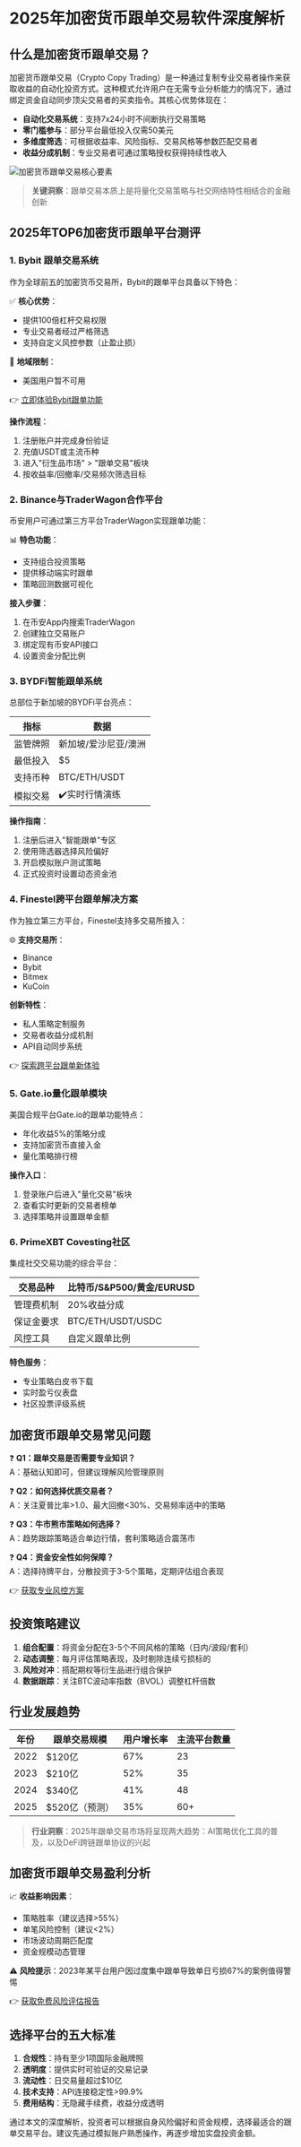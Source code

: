 # 2025年加密货币跟单交易软件深度解析

## 什么是加密货币跟单交易？

加密货币跟单交易（Crypto Copy Trading）是一种通过复制专业交易者操作来获取收益的自动化投资方式。这种模式允许用户在无需专业分析能力的情况下，通过绑定资金自动同步顶尖交易者的买卖指令。其核心优势体现在：

- **自动化交易系统**：支持7x24小时不间断执行交易策略
- **零门槛参与**：部分平台最低投入仅需50美元
- **多维度筛选**：可根据收益率、风险指标、交易风格等参数匹配交易者
- **收益分成机制**：专业交易者可通过策略授权获得持续性收入

![加密货币跟单交易核心要素](https://via.placeholder.com/600x200.png/007BFF/FFFFFF?text=Automated+Trading+System)

> **关键洞察**：跟单交易本质上是将量化交易策略与社交网络特性相结合的金融创新

## 2025年TOP6加密货币跟单平台测评

### 1. Bybit 跟单交易系统

作为全球前五的加密货币交易所，Bybit的跟单平台具备以下特色：

✅ **核心优势**：
- 提供100倍杠杆交易权限
- 专业交易者经过严格筛选
- 支持自定义风控参数（止盈止损）

🚫 **地域限制**：
- 美国用户暂不可用

👉 [立即体验Bybit跟单功能](https://bit.ly/okx_welcome)

**操作流程**：
1. 注册账户并完成身份验证
2. 充值USDT或主流币种
3. 进入"衍生品市场" > "跟单交易"板块
4. 按收益率/回撤率/交易频次筛选目标

### 2. Binance与TraderWagon合作平台

币安用户可通过第三方平台TraderWagon实现跟单功能：

📊 **特色功能**：
- 支持组合投资策略
- 提供移动端实时跟单
- 策略回测数据可视化

**接入步骤**：
1. 在币安App内搜索TraderWagon
2. 创建独立交易账户
3. 绑定现有币安API接口
4. 设置资金分配比例

### 3. BYDFi智能跟单系统

总部位于新加坡的BYDFi平台亮点：

| 指标 | 数据 |
|------|------|
| 监管牌照 | 新加坡/爱沙尼亚/澳洲 |
| 最低投入 | $5 |
| 支持币种 | BTC/ETH/USDT |
| 模拟交易 | ✔️实时行情演练 |

**操作指南**：
1. 注册后进入"智能跟单"专区
2. 使用筛选器选择风险偏好
3. 开启模拟账户测试策略
4. 正式投资时设置动态资金池

### 4. Finestel跨平台跟单解决方案

作为独立第三方平台，Finestel支持多交易所接入：

🌐 **支持交易所**：
- Binance
- Bybit
- Bitmex
- KuCoin

**创新特性**：
- 私人策略定制服务
- 交易者收益分成机制
- API自动同步系统

👉 [探索跨平台跟单新体验](https://bit.ly/okx_welcome)

### 5. Gate.io量化跟单模块

美国合规平台Gate.io的跟单功能特点：

- 年化收益5%的策略分成
- 支持加密货币直接入金
- 量化策略排行榜

**操作入口**：
1. 登录账户后进入"量化交易"板块
2. 查看实时更新的交易者榜单
3. 选择策略并设置跟单金额

### 6. PrimeXBT Covesting社区

集成社交交易功能的综合平台：

| 交易品种 | 比特币/S&P500/黄金/EURUSD |
|----------|--------------------------|
| 管理费机制 | 20%收益分成 |
| 保证金要求 | BTC/ETH/USDT/USDC |
| 风控工具 | 自定义跟单比例 |

**特色服务**：
- 专业策略白皮书下载
- 实时盈亏仪表盘
- 社区投票评级系统

## 加密货币跟单交易常见问题

❓ **Q1：跟单交易是否需要专业知识？**  
A：基础认知即可，但建议理解风险管理原则

❓ **Q2：如何选择优质交易者？**  
A：关注夏普比率>1.0、最大回撤<30%、交易频率适中的策略

❓ **Q3：牛市熊市策略如何选择？**  
A：趋势跟踪策略适合单边行情，套利策略适合震荡市

❓ **Q4：资金安全性如何保障？**  
A：选择持牌平台，分散投资于3-5个策略，定期评估组合表现

👉 [获取专业风控方案](https://bit.ly/okx_welcome)

## 投资策略建议

1. **组合配置**：将资金分配在3-5个不同风格的策略（日内/波段/套利）
2. **动态调整**：每月评估策略表现，及时剔除连续亏损标的
3. **风险对冲**：搭配期权等衍生品进行组合保护
4. **数据跟踪**：关注BTC波动率指数（BVOL）调整杠杆倍数

## 行业发展趋势

| 年份 | 跟单交易规模 | 用户增长率 | 主流平台数量 |
|------|--------------|------------|--------------|
| 2022 | $120亿       | 67%        | 23           |
| 2023 | $210亿       | 52%        | 35           |
| 2024 | $340亿       | 41%        | 48           |
| 2025 | $520亿（预测）| 35%        | 60+          |

> **行业洞察**：2025年跟单交易市场将呈现两大趋势：AI策略优化工具的普及，以及DeFi跨链跟单协议的兴起

## 加密货币跟单交易盈利分析

📈 **收益影响因素**：
- 策略胜率（建议选择>55%）
- 单笔风险控制（建议<2%）
- 市场波动周期匹配度
- 资金规模动态管理

⚠️ **风险提示**：2023年某平台用户因过度集中跟单导致单日亏损67%的案例值得警惕

👉 [获取免费风险评估报告](https://bit.ly/okx_welcome)

## 选择平台的五大标准

1. **合规性**：持有至少1项国际金融牌照
2. **透明度**：提供实时可验证的交易记录
3. **流动性**：日交易量超过$10亿
4. **技术支持**：API连接稳定性>99.9%
5. **费用结构**：无隐藏手续费，收益分成透明

通过本文的深度解析，投资者可以根据自身风险偏好和资金规模，选择最适合的跟单交易平台。建议先通过模拟账户熟悉操作，再逐步增加实盘投资金额。